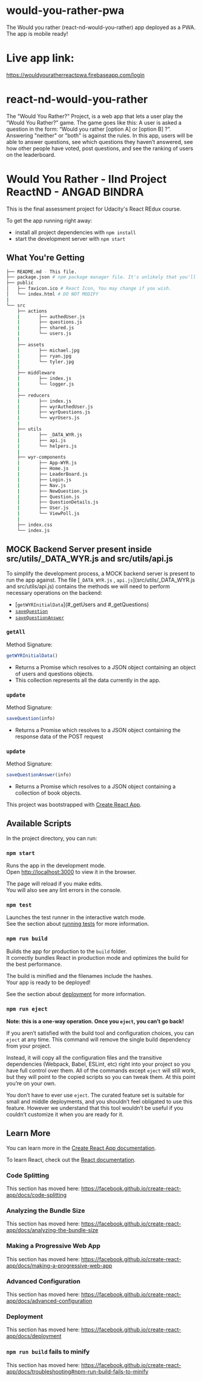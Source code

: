 # would-you-rather-pwa
The Would you rather (react-nd-would-you-rather) app deployed as a PWA.
The app is mobile ready! 

# Live app link: 
https://wouldyouratherreactpwa.firebaseapp.com/login


# react-nd-would-you-rather
The "Would You Rather?" Project, is a web app that lets a user play the “Would You Rather?” game. The game goes like this: A user is asked a question in the form: “Would you rather [option A] or [option B] ?”. Answering "neither" or "both" is against the rules.  In this app, users will be able to answer questions, see which questions they haven’t answered, see how other people have voted, post questions, and see the ranking of users on the leaderboard.

# Would You Rather - IInd Project ReactND - ANGAD BINDRA

This is the final assessment project for Udacity's React REdux course. 

To get the app running right away:

* install all project dependencies with `npm install`
* start the development server with `npm start`

## What You're Getting
```bash
├── README.md - This file.
├── package.json # npm package manager file. It's unlikely that you'll need to modify this.
├── public
│   ├── favicon.ico # React Icon, You may change if you wish.
│   └── index.html # DO NOT MODIFY
|
└── src
    ├── actions
    |		├── authedUser.js
    |		├── questions.js
    |		├── shared.js
    |		└── users.js
    |
    ├── assets
    |		├── michael.jpg
    |		├── ryan.jpg
    |		└── tyler.jpg
    |
    ├── middleware
    |		├── index.js
    |		└── logger.js
    |
    ├── reducers
    |		├── index.js
    |		├── wyrAuthedUser.js
    |		├── wyrQuestions.js
    |		└── wyrUsers.js
    |
    ├── utils
    |		├── _DATA_WYR.js
    |		├── api.js
    |		└── helpers.js
    |
    ├── wyr-components
    |		├── App-WYR.js
    |		├── Home.js
    |		├── LeaderBoard.js
    |		├── Login.js
    |		├── Nav.js
    |		├── NewQuestion.js
    |		├── Question.js
    |		├── QuestionDetails.js
    |		├── User.js
    |		└── ViewPoll.js
    |
    ├── index.css
    └── index.js

```

## MOCK Backend Server present inside src/utils/_DATA_WYR.js and src/utils/api.js 

To simplify the development process, a MOCK backend server is present to run the app against. 
The file [`_DATA_WYR.js` , `api.js`](src/utils/_DATA_WYR.js and src/utils/api.js) 
contains the methods we will need to perform necessary operations on the backend:

* [`getWYRInitialData`](#_getUsers and #_getQuestions)
* [`saveQuestion`](#_saveQuestion)
* [`saveQuestionAnswer`](#_saveQuestionAnswer)

### `getAll`
Method Signature:
```js
getWYRInitialData()
```
* Returns a Promise which resolves to a JSON object containing an object of users and questions objects.
* This collection represents all the data currently in the app.



### `update`
Method Signature:
```js
saveQuestion(info)
```
* Returns a Promise which resolves to a JSON object containing the response data of the POST request



### `update`
Method Signature:
```js
saveQuestionAnswer(info)
```
* Returns a Promise which resolves to a JSON object containing a collection of book objects.



This project was bootstrapped with [Create React App](https://github.com/facebook/create-react-app).

## Available Scripts

In the project directory, you can run:

### `npm start`

Runs the app in the development mode.<br>
Open [http://localhost:3000](http://localhost:3000) to view it in the browser.

The page will reload if you make edits.<br>
You will also see any lint errors in the console.

### `npm test`

Launches the test runner in the interactive watch mode.<br>
See the section about [running tests](https://facebook.github.io/create-react-app/docs/running-tests) for more information.

### `npm run build`

Builds the app for production to the `build` folder.<br>
It correctly bundles React in production mode and optimizes the build for the best performance.

The build is minified and the filenames include the hashes.<br>
Your app is ready to be deployed!

See the section about [deployment](https://facebook.github.io/create-react-app/docs/deployment) for more information.

### `npm run eject`

**Note: this is a one-way operation. Once you `eject`, you can’t go back!**

If you aren’t satisfied with the build tool and configuration choices, you can `eject` at any time. This command will remove the single build dependency from your project.

Instead, it will copy all the configuration files and the transitive dependencies (Webpack, Babel, ESLint, etc) right into your project so you have full control over them. All of the commands except `eject` will still work, but they will point to the copied scripts so you can tweak them. At this point you’re on your own.

You don’t have to ever use `eject`. The curated feature set is suitable for small and middle deployments, and you shouldn’t feel obligated to use this feature. However we understand that this tool wouldn’t be useful if you couldn’t customize it when you are ready for it.

## Learn More

You can learn more in the [Create React App documentation](https://facebook.github.io/create-react-app/docs/getting-started).

To learn React, check out the [React documentation](https://reactjs.org/).

### Code Splitting

This section has moved here: https://facebook.github.io/create-react-app/docs/code-splitting

### Analyzing the Bundle Size

This section has moved here: https://facebook.github.io/create-react-app/docs/analyzing-the-bundle-size

### Making a Progressive Web App

This section has moved here: https://facebook.github.io/create-react-app/docs/making-a-progressive-web-app

### Advanced Configuration

This section has moved here: https://facebook.github.io/create-react-app/docs/advanced-configuration

### Deployment

This section has moved here: https://facebook.github.io/create-react-app/docs/deployment

### `npm run build` fails to minify

This section has moved here: https://facebook.github.io/create-react-app/docs/troubleshooting#npm-run-build-fails-to-minify
